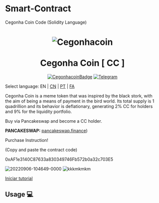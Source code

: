# Smart-Contract
Cegonha Coin Code (Solidity Language)


<h1 align="center">
<img src="https://i.ibb.co/1mm3bM9/Cegonhacoin.png" alt="Cegonhacoin" border="0">
<br/><br/>
Cegonha Coin [ CC ]  
</h1>

<div align="center">

[![CegonhacoinBadge](https://img.shields.io/badge/Cegonha-Coin-yellow.svg)](https://cegonhacoin.com)
[![Telegram](https://img.shields.io/badge/Tele-gram-yellow.svg)](https://t.me/cegonhacoin)

</div>

Select language: EN | [CN](./README_zh_CN.md) | [PT](./README_pt_BR.md) | [FA](./README_fa_IR.md)

Cegonha Coin is a meme token that was inspired by the black stork, with the aim of being a means of payment in the bird world. Its total supply is 1 quadrillion and its behavior is deflationary, generating 2% CC for holders and 9% for the liquidity portfolio.

Buy via Pancakeswap and become a CC holder.

**PANCAKESWAP:** [pancakeswap.finance](https://pancakeswap.finance/))

Purchase Instruction!

(Copy and paste the contract code)

0xAF1e3140C87633a830349746Fb572b0a32c703E5

<img src="https://i.ibb.co/0K5Fq4w/20220906-104649-0000.png" alt="20220906-104649-0000" border="0">

<img src="https://i.ibb.co/CHFpjBs/kkkmkmkm.png" alt="kkkmkmkm" border="0">

<a href="https://www.youtube.com/watch?v=UuSSjxMcIOQ&t=21s" rel="nofollow">Iniciar tutorial</a>

## Usage 💻
